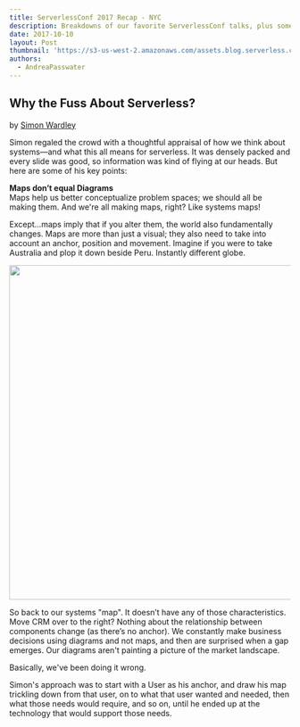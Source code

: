 ```yaml
---
title: ServerlessConf 2017 Recap - NYC
description: Breakdowns of our favorite ServerlessConf talks, plus some high-level takeaways for the serverless community.
date: 2017-10-10
layout: Post
thumbnail: 'https://s3-us-west-2.amazonaws.com/assets.blog.serverless.com/slsconf_nyc.jpg'
authors:
  - AndreaPasswater
---
```


## Why the Fuss About Serverless?
by [Simon Wardley](https://twitter.com/swardley)

Simon regaled the crowd with a thoughtful appraisal of how we think about systems—and what this all means for serverless. It was densely packed and every slide was good, so information was kind of flying at our heads. But here are some of his key points: 

**Maps don’t equal Diagrams**<br>
Maps help us better conceptualize problem spaces; we should all be making them. And we're all making maps, right? Like systems maps!

Except...maps imply that if you alter them, the world also fundamentally changes. Maps are more than just a visual; they also need to take into account an anchor, position and movement. Imagine if you were to take Australia and plop it down beside Peru. Instantly different globe.

<img width="600" src="http://blog.gardeviance.org/2017/05/is-my-diagram-map.html">

So back to our systems "map". It doesn’t have any of those characteristics. Move CRM over to the right? Nothing about the relationship between components change (as there’s no anchor). We constantly make business decisions using diagrams and not maps, and then are surprised when a gap emerges. Our diagrams aren't painting a picture of the market landscape.

Basically, we've been doing it wrong.

Simon's approach was to start with a User as his anchor, and draw his map trickling down from that user, on to what that user wanted and needed, then what those needs would require, and so on, until he ended up at the technology that would support those needs.

